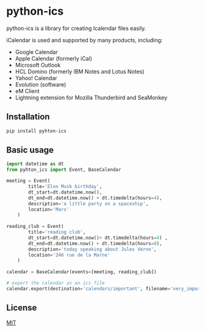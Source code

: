 # python-ics

python-ics is a library for creating Icalendar files easily.

iCalendar is used and supported by many products, including:
* Google Calendar
* Apple Calendar (formerly iCal)
* Microsoft Outlook
* HCL Domino (formerly IBM Notes and Lotus Notes)
* Yahoo! Calendar
* Evolution (software)
* eM Client
* Lightning extension for Mozilla Thunderbird and SeaMonkey

## Installation



```bash
pip install pyhton-ics
```

## Basic usage

```python
import datetime as dt
from pyhton_ics import Event, BaseCalendar

meeting = Event(
        title='Elon Musk birthday',
        dt_start=dt.datetime.now(),
        dt_end=dt.datetime.now() + dt.timedelta(hours=4),
        description='a little party on a spaceship',
        location='Mars'
    )
    
reading_club = Event(
        title='reading club',
        dt_start=dt.datetime.now()+ dt.timedelta(hours=4) ,
        dt_end=dt.datetime.now() + dt.timedelta(hours=8),
        description='today speaking about Jules Verne',
        location='246 rue de la Marne'
    )
    
calendar = BaseCalendar(events=[meeting, reading_club])

# export the calendar as an ics file
calendar.export(destination='calendars/important', filename='very_important_agenda')
```


## License
[MIT](https://choosealicense.com/licenses/mit/)
